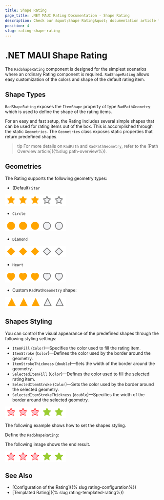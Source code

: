 ```yaml
---
title: Shape Rating
page_title: .NET MAUI Rating Documentation - Shape Rating
description: Check our &quot;Shape Rating&quot; documentation article for Telerik Rating for .NET MAUI.
position: 4
slug: rating-shape-rating
---
```


# .NET MAUI Shape Rating

The `RadShapeRating` component is designed for the simplest scenarios where an ordinary Rating component is required. `RadShapeRating` allows easy customization of the colors and shape of the default rating item.

## Shape Types

`RadShapeRating` exposes the `ItemShape` property of type `RadPathGeometry` which is used to define the shape of the rating items.

For an easy and fast setup, the Rating includes several simple shapes that can be used for rating items out of the box. This is accomplished through the static `Geometries`. The `Geometries` class exposes static properties that return predefined shapes.

>tip For more details on `RadPath` and `RadPathGeometry`, refer to the [Path Overview article]({%slug path-overview%}).

## Geometries

The Rating supports the following geometry types:

- (Default) `Star`

 ![Star Shape Rating](images/rating-star.png)

 <snippet id='rating-geometries-star' />

- `Circle`

 ![Circle Shape Rating](images/rating-circle.png)

 <snippet id='rating-geometries-circle' />

- `Diamond`

 ![Diamond Shape Rating](images/rating-diamond.png)

 <snippet id='rating-geometries-diamond' />

- `Heart`

 ![Heart Shape Rating](images/rating-heart.png)

 <snippet id='rating-geometries-heart' />

- Custom `RadPathGeometry` shape:

 ![Custom Shape Rating](images/rating-triangle.png)

 <snippet id='rating-geometries-customgeometry ' />

## Shapes Styling

You can control the visual appearance of the predefined shapes through the following styling settings:

* `ItemFill` (`Color`)&mdash;Specifies the color used to fill the rating item.
* `ItemStroke` (`Color`)&mdash;Defines the color used by the border around the geometry.
* `ItemStrokeThickness` (`double`)&mdash;Sets the width of the border around the geometry.
* `SelectedItemFill` (`Color`)&mdash;Defines the color used to fill the selected rating item.
* `SelectedItemStroke` (`Color`)&mdash;Sets the color used by the border around the selected geometry.
* `SelectedItemStrokeThickness` (`double`)&mdash;Specifies the width of the border around the selected geometry.

![Rating Styling](images/rating-styles.png)

The following example shows how to set the shapes styling.

Define the `RadShapeRating`:

<snippet id='rating-geometries-styling' />

The following image shows the end result.

![Rating Styling](images/rating-styles.png)

## See Also

- [Configuration of the Rating]({% slug rating-configuration%})
- [Templated Rating]({% slug rating-templated-rating%})
